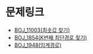 # 문제링크

- [BOJ_11003(최솟값 찾기)](https://www.acmicpc.net/problem/11003)
- [BOJ_1854(K번째 최단경로 찾기)](https://www.acmicpc.net/problem/1854)
- [BOJ_1948(임계경로)](https://www.acmicpc.net/problem/1948)